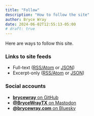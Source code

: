 ```yaml
---
title: "Follow"
description: "How to follow the site"
author: Bryce Wray
date: 2024-06-02T12:55:13-05:00
# draft: true
---
```


Here are ways to follow this site.

### Links to site feeds

- Full-text ([RSS/Atom](/index.xml) or [JSON](/index.json))
- Excerpt-only ([RSS/Atom](/index-excerpts.xml) or [JSON](/index-excerpts.json))

### Social accounts

- <a rel="me noopener" title="GitHub" href="https://github.com/brycewray/"><strong>brycewray</strong> on GitHub</a>
- <a rel="me noopener" title="Mastodon" href="https://fosstodon.org/@BryceWrayTX"><strong>@BryceWrayTX</strong> on Mastodon</a>
- <a rel="me noopener" title="Bluesky" href="https://bsky.app/profile/brycewray.com"><strong>@brycewray.com</strong> on Bluesky</a>
<!-- - <a rel="me noopener" title="Threads" href="https://www.threads.net/@brycewraytx"><strong>@brycewraytx</strong> on Threads</a> -->


